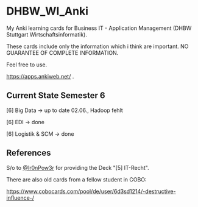 # DHBW_WI_Anki
My Anki learning cards for Business IT - Application Management (DHBW Stuttgart Wirtschaftsinformatik).

These cards include only the information which i think are important. 
NO GUARANTEE OF COMPLETE INFORMATION.

Feel free to use. 

https://apps.ankiweb.net/
.

## Current State Semester 6
[6] Big Data -> up to date 02.06., Hadoop fehlt

[6] EDI -> done

[6] Logistik & SCM -> done

## References
S/o to [@Ir0nPow3r](https://github.com/Ir0nPow3r) for providing the Deck "[5] IT-Recht".

There are also old cards from a fellow student in COBO: 

https://www.cobocards.com/pool/de/user/6d3sd1214/-destructive-influence-/
